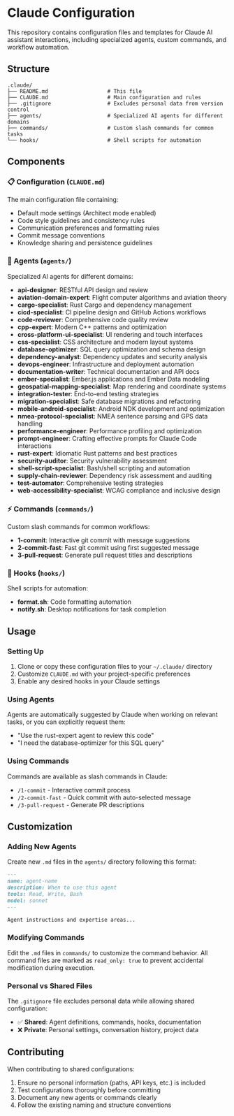 # Claude Configuration

This repository contains configuration files and templates for Claude AI assistant interactions, including specialized agents, custom commands, and workflow automation.

## Structure

```
.claude/
├── README.md                   # This file
├── CLAUDE.md                   # Main configuration and rules
├── .gitignore                  # Excludes personal data from version control
├── agents/                     # Specialized AI agents for different domains
├── commands/                   # Custom slash commands for common tasks
└── hooks/                      # Shell scripts for automation
```

## Components

### 📋 Configuration (`CLAUDE.md`)
The main configuration file containing:
- Default mode settings (Architect mode enabled)
- Code style guidelines and consistency rules
- Communication preferences and formatting rules
- Commit message conventions
- Knowledge sharing and persistence guidelines

### 🤖 Agents (`agents/`)
Specialized AI agents for different domains:
- **api-designer**: RESTful API design and review
- **aviation-domain-expert**: Flight computer algorithms and aviation theory
- **cargo-specialist**: Rust Cargo and dependency management
- **cicd-specialist**: CI pipeline design and GitHub Actions workflows
- **code-reviewer**: Comprehensive code quality review
- **cpp-expert**: Modern C++ patterns and optimization
- **cross-platform-ui-specialist**: UI rendering and touch interfaces
- **css-specialist**: CSS architecture and modern layout systems
- **database-optimizer**: SQL query optimization and schema design
- **dependency-analyst**: Dependency updates and security analysis
- **devops-engineer**: Infrastructure and deployment automation
- **documentation-writer**: Technical documentation and API docs
- **ember-specialist**: Ember.js applications and Ember Data modeling
- **geospatial-mapping-specialist**: Map rendering and coordinate systems
- **integration-tester**: End-to-end testing strategies
- **migration-specialist**: Safe database migrations and refactoring
- **mobile-android-specialist**: Android NDK development and optimization
- **nmea-protocol-specialist**: NMEA sentence parsing and GPS data handling
- **performance-engineer**: Performance profiling and optimization
- **prompt-engineer**: Crafting effective prompts for Claude Code interactions
- **rust-expert**: Idiomatic Rust patterns and best practices
- **security-auditor**: Security vulnerability assessment
- **shell-script-specialist**: Bash/shell scripting and automation
- **supply-chain-reviewer**: Dependency risk assessment and auditing
- **test-automator**: Comprehensive testing strategies
- **web-accessibility-specialist**: WCAG compliance and inclusive design

### ⚡ Commands (`commands/`)
Custom slash commands for common workflows:
- **1-commit**: Interactive git commit with message suggestions
- **2-commit-fast**: Fast git commit using first suggested message
- **3-pull-request**: Generate pull request titles and descriptions

### 🔧 Hooks (`hooks/`)
Shell scripts for automation:
- **format.sh**: Code formatting automation
- **notify.sh**: Desktop notifications for task completion

## Usage

### Setting Up
1. Clone or copy these configuration files to your `~/.claude/` directory
2. Customize `CLAUDE.md` with your project-specific preferences
3. Enable any desired hooks in your Claude settings

### Using Agents
Agents are automatically suggested by Claude when working on relevant tasks, or you can explicitly request them:
- "Use the rust-expert agent to review this code"
- "I need the database-optimizer for this SQL query"

### Using Commands
Commands are available as slash commands in Claude:
- `/1-commit` - Interactive commit process
- `/2-commit-fast` - Quick commit with auto-selected message  
- `/3-pull-request` - Generate PR descriptions

## Customization

### Adding New Agents
Create new `.md` files in the `agents/` directory following this format:
```markdown
---
name: agent-name
description: When to use this agent
tools: Read, Write, Bash
model: sonnet
---

Agent instructions and expertise areas...
```

### Modifying Commands
Edit the `.md` files in `commands/` to customize the command behavior. All command files are marked as `read_only: true` to prevent accidental modification during execution.

### Personal vs Shared Files
The `.gitignore` file excludes personal data while allowing shared configuration:
- ✅ **Shared**: Agent definitions, commands, hooks, documentation
- ❌ **Private**: Personal settings, conversation history, project data

## Contributing

When contributing to shared configurations:
1. Ensure no personal information (paths, API keys, etc.) is included
2. Test configurations thoroughly before committing
3. Document any new agents or commands clearly
4. Follow the existing naming and structure conventions
